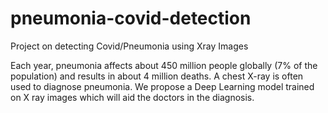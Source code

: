 # pneumonia-covid-detection
Project on detecting Covid/Pneumonia using Xray Images

Each year, pneumonia affects about 450 million people globally (7% of the population) and results in about 4 million deaths. A chest X-ray is often used to diagnose pneumonia. 
We propose a Deep Learning model trained on X ray images which will aid the doctors in the diagnosis.

